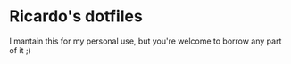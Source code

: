 # Ricardo's dotfiles

I mantain this for my personal use, but you're welcome to borrow any part of it ;)
